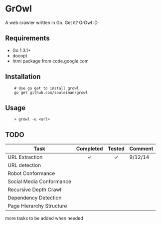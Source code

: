 GrOwl
=========
A web crawler written in Go. Get it? GrOwl :D

Requirements
------------
* Go 1.3.1+
* docopt
* html package from code.google.com

## Installation
        # Use go get to install growl
        go get github.com/souleiman/growl

Usage
------------
        > growl -u <url>

TODO
------------
Task | Completed | Tested | Comment
-----|:---------:|:------:|--------
URL Extraction |✓|✓| 9/12/14
URL detection |||
Robot Conformance|||
Social Media Conformance|||
Recursive Depth Crawl|||
Dependency Detection|||
Page Hierarchy Structure|||

more tasks to be added when needed